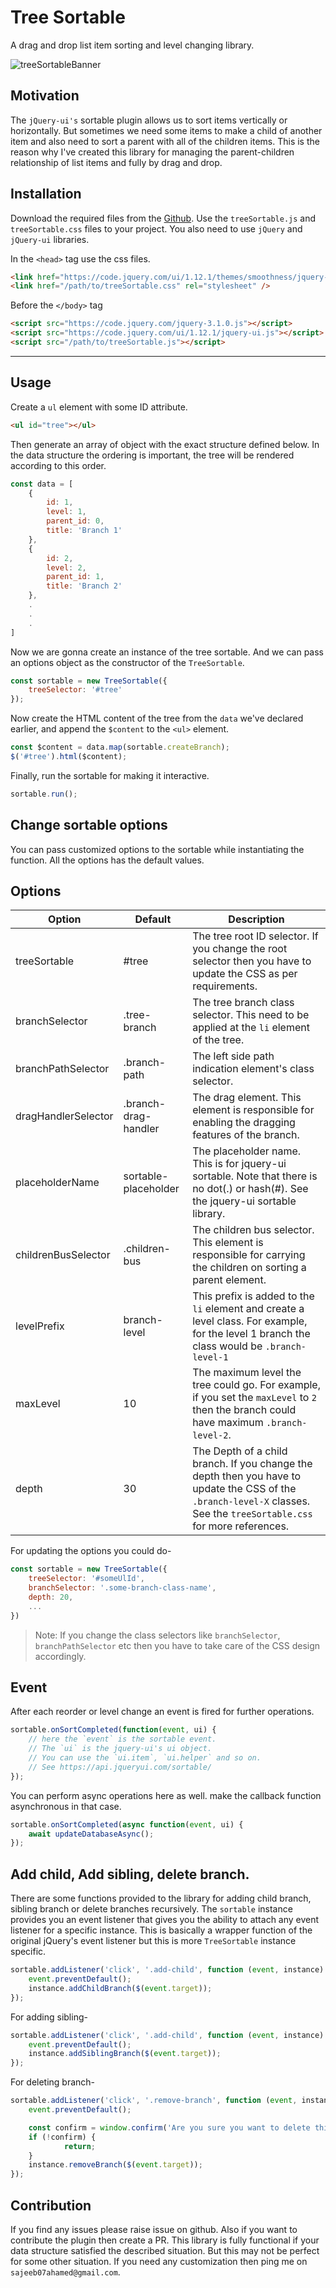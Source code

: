 # Tree Sortable
A drag and drop list item sorting and level changing library. 

![treeSortableBanner](https://user-images.githubusercontent.com/5783354/163663867-9a404565-1550-4eac-afb7-a1f50fddd7c8.gif)

## Motivation
The `jQuery-ui's` sortable plugin allows us to sort items vertically or horizontally. But sometimes we need some items to make a child of another item and also need to sort a parent with all of the children items.
This is the reason why I've created this library for managing the parent-children relationship of list items and fully by drag and drop.

## Installation
Download the required files from the [Github](https://github.com/ahamed/treeSortable/archive/refs/heads/master.zip). Use the `treeSortable.js` and `treeSortable.css` files to your project.
You also need to use `jQuery` and `jQuery-ui` libraries.

In the `<head>` tag use the css files.
```html
<link href="https://code.jquery.com/ui/1.12.1/themes/smoothness/jquery-ui.css" rel="stylesheet" type="text/css" />
<link href="/path/to/treeSortable.css" rel="stylesheet" />
```

Before the `</body>` tag
```html
<script src="https://code.jquery.com/jquery-3.1.0.js"></script>
<script src="https://code.jquery.com/ui/1.12.1/jquery-ui.js"></script>
<script src="/path/to/treeSortable.js"></script>
```

---

## Usage
Create a `ul` element with some ID attribute.

```html
<ul id="tree"></ul>
```

Then generate an array of object with the exact structure defined below.
In the data structure the ordering is important, the tree will be rendered according to this order.

```js
const data = [
	{
		id: 1,
		level: 1,
		parent_id: 0,
		title: 'Branch 1'
	},
	{
		id: 2,
		level: 2,
		parent_id: 1,
		title: 'Branch 2'
	},
	.
	.
	.
]
```

Now we are gonna create an instance of the tree sortable. And we can pass an options object as the constructor of the `TreeSortable`.


```js
const sortable = new TreeSortable({
	treeSelector: '#tree'
});
```

Now create the HTML content of the tree from the `data` we've declared earlier, and append the `$content` to the `<ul>` element.
```js
const $content = data.map(sortable.createBranch);
$('#tree').html($content);
```

Finally, run the sortable for making it interactive.

```js
sortable.run();
```

## Change sortable options
You can pass customized options to the sortable while instantiating the function. All the options has the default values.

## Options
| Option | Default | Description |
|--------| --------| ------------|
| treeSortable | #tree | The tree root ID selector. If you change the root selector then you have to update the CSS as per requirements.|
| branchSelector | .tree-branch | The tree branch class selector. This need to be applied at the `li` element of the tree.|
|branchPathSelector| .branch-path | The left side path indication element's class selector. |
|dragHandlerSelector| .branch-drag-handler| The drag element. This element is responsible for enabling the dragging features of the branch.|
|placeholderName| sortable-placeholder | The placeholder name. This is for jquery-ui sortable. Note that there is no dot(.) or hash(#). See the jquery-ui sortable library.|
|childrenBusSelector| .children-bus| The children bus selector. This element is responsible for carrying the children on sorting a parent element.|
|levelPrefix| branch-level| This prefix is added to the `li` element and create a level class. For example, for the level 1 branch the class would be `.branch-level-1`|
|maxLevel| 10 | The maximum level the tree could go. For example, if you set the `maxLevel` to `2` then the branch could have maximum `.branch-level-2`.|
|depth| 30 | The Depth of a child branch. If you change the depth then you have to update the CSS of the `.branch-level-X` classes. See the `treeSortable.css` for more references.|


For updating the options you could do-
```js
const sortable = new TreeSortable({
	treeSelector: '#someUlId',
	branchSelector: '.some-branch-class-name',
	depth: 20,
	...
})
```

>Note: If you change the class selectors like `branchSelector`, `branchPathSelector` etc then you have to take care of the CSS design accordingly.


## Event
After each reorder or level change an event is fired for further operations.
```js
sortable.onSortCompleted(function(event, ui) {
	// here the `event` is the sortable event.
	// The `ui` is the jquery-ui's ui object.
	// You can use the `ui.item`, `ui.helper` and so on.
	// See https://api.jqueryui.com/sortable/
});
```

You can perform async operations here as well. make the callback function asynchronous in that case.

```js
sortable.onSortCompleted(async function(event, ui) {
	await updateDatabaseAsync();
});
```

## Add child, Add sibling, delete branch.
There are some functions provided to the library for adding child branch, sibling branch or delete branches recursively.
The `sortable` instance provides you an event listener that gives you the ability to attach any event listener for a specific instance.
This is basically a wrapper function of the original jQuery's event listener but this is more `TreeSortable` instance specific.



```js
sortable.addListener('click', '.add-child', function (event, instance) {
	event.preventDefault();
	instance.addChildBranch($(event.target));
});
```

For adding sibling-

```js
sortable.addListener('click', '.add-child', function (event, instance) {
	event.preventDefault();
	instance.addSiblingBranch($(event.target));
});
```

For deleting branch-

```js
sortable.addListener('click', '.remove-branch', function (event, instance) {
	event.preventDefault();

	const confirm = window.confirm('Are you sure you want to delete this branch?');
	if (!confirm) {
			return;
	}
	instance.removeBranch($(event.target));
});
```

## Contribution
If you find any issues please raise issue on github. Also if you want to contribute the plugin then create a PR.
This library is fully functional if your data structure satisfied the described situation. But this may not be perfect for some other situation.
If you need any customization then ping me on `sajeeb07ahamed@gmail.com`.


